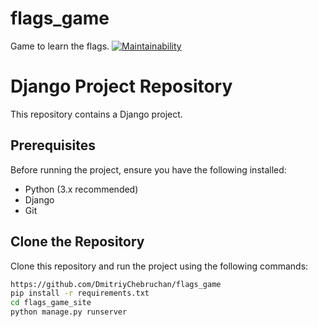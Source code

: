 # flags_game
Game to learn the flags.
[![Maintainability](https://api.codeclimate.com/v1/badges/54b91ece1062d51d180e/maintainability)](https://codeclimate.com/github/DmitriyChebruchan/flags_game/maintainability)
# Django Project Repository

This repository contains a Django project.

## Prerequisites

Before running the project, ensure you have the following installed:

- Python (3.x recommended)
- Django
- Git

## Clone the Repository

Clone this repository and run the project using the following commands:

```bash
https://github.com/DmitriyChebruchan/flags_game
pip install -r requirements.txt
cd flags_game_site
python manage.py runserver
